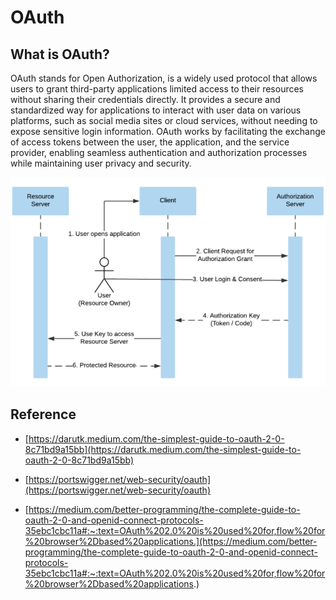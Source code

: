 # **OAuth** #
## **What is OAuth?** ##
OAuth stands for Open Authorization, is a widely used protocol that allows users to grant third-party applications limited access to their resources without sharing their credentials directly. It provides a secure and standardized way for applications to interact with user data on various platforms, such as social media sites or cloud services, without needing to expose sensitive login information. OAuth works by facilitating the exchange of access tokens between the user, the application, and the service provider, enabling seamless authentication and authorization processes while maintaining user privacy and security.

![](../../attachments/Auth0.png)

## **Reference** ##
- [https://darutk.medium.com/the-simplest-guide-to-oauth-2-0-8c71bd9a15bb](https://darutk.medium.com/the-simplest-guide-to-oauth-2-0-8c71bd9a15bb)

- [https://portswigger.net/web-security/oauth](https://portswigger.net/web-security/oauth)

- [https://medium.com/better-programming/the-complete-guide-to-oauth-2-0-and-openid-connect-protocols-35ebc1cbc11a#:~:text=OAuth%202.0%20is%20used%20for,flow%20for%20browser%2Dbased%20applications.](https://medium.com/better-programming/the-complete-guide-to-oauth-2-0-and-openid-connect-protocols-35ebc1cbc11a#:~:text=OAuth%202.0%20is%20used%20for,flow%20for%20browser%2Dbased%20applications.)

